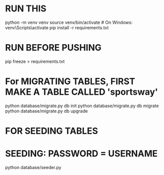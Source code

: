 # RUN THIS
python -m venv venv
source venv/bin/activate  # On Windows: venv\Scripts\activate
pip install -r requirements.txt

# RUN BEFORE PUSHING
pip freeze > requirements.txt

# For MIGRATING TABLES, FIRST MAKE A TABLE CALLED 'sportsway'
python database/migrate.py db init
python database/migrate.py db migrate
python database/migrate.py db upgrade

# FOR SEEDING TABLES
# SEEDING: PASSWORD = USERNAME
python database/seeder.py